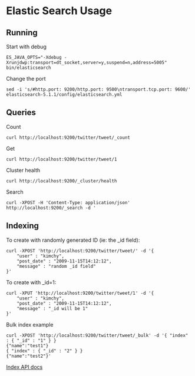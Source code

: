# Elastic Search Usage

## Running

Start with debug

```
ES_JAVA_OPTS="-Xdebug -Xrunjdwp:transport=dt_socket,server=y,suspend=n,address=5005" bin/elasticsearch
```

Change the port

```
sed -i 's/#http.port: 9200/http.port: 9500\ntransport.tcp.port: 9600/' elasticsearch-5.1.1/config/elasticsearch.yml
```

## Queries

Count

```
curl http://localhost:9200/twitter/tweet/_count
```

Get

```
curl http://localhost:9200/twitter/tweet/1
```

Cluster health

```
curl http://localhost:9200/_cluster/health
```

Search

```
curl -XPOST -H 'Content-Type: application/json' http://localhost:9200/_search -d '
```

## Indexing

To create with randomly generated ID (ie: the \_id field):

```
curl -XPOST 'http://localhost:9200/twitter/tweet/' -d '{
    "user" : "kimchy",
    "post_date" : "2009-11-15T14:12:12",
    "message" : "random _id field"
}'
```

To create with \_id=1:

```
curl -XPUT 'http://localhost:9200/twitter/tweet/1' -d '{
    "user" : "kimchy",
    "post_date" : "2009-11-15T14:12:12",
    "message" : "_id will be 1"
}'
```

Bulk index example

```
curl -XPOST 'http://localhost:9200/twitter/tweet/_bulk' -d '{ "index" : { "_id" : "1" } }
{"name":"test1"}
{ "index" : { "_id" : "2" } }
{"name":"test2"}'
```

[Index API docs](https://www.elastic.co/guide/en/elasticsearch/reference/current/docs-index_.html)
